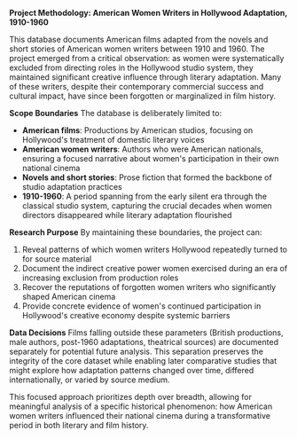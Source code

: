 **Project Methodology: American Women Writers in Hollywood Adaptation, 1910-1960**

This database documents American films adapted from the novels and short stories of American women writers between 1910 and 1960. The project emerged from a critical observation: as women were systematically excluded from directing roles in the Hollywood studio system, they maintained significant creative influence through literary adaptation. Many of these writers, despite their contemporary commercial success and cultural impact, have since been forgotten or marginalized in film history.

**Scope Boundaries**
The database is deliberately limited to:
- **American films**: Productions by American studios, focusing on Hollywood's treatment of domestic literary voices
- **American women writers**: Authors who were American nationals, ensuring a focused narrative about women's participation in their own national cinema
- **Novels and short stories**: Prose fiction that formed the backbone of studio adaptation practices
- **1910-1960**: A period spanning from the early silent era through the classical studio system, capturing the crucial decades when women directors disappeared while literary adaptation flourished

**Research Purpose**
By maintaining these boundaries, the project can:
1. Reveal patterns of which women writers Hollywood repeatedly turned to for source material
2. Document the indirect creative power women exercised during an era of increasing exclusion from production roles
3. Recover the reputations of forgotten women writers who significantly shaped American cinema
4. Provide concrete evidence of women's continued participation in Hollywood's creative economy despite systemic barriers

**Data Decisions**
Films falling outside these parameters (British productions, male authors, post-1960 adaptations, theatrical sources) are documented separately for potential future analysis. This separation preserves the integrity of the core dataset while enabling later comparative studies that might explore how adaptation patterns changed over time, differed internationally, or varied by source medium.

This focused approach prioritizes depth over breadth, allowing for meaningful analysis of a specific historical phenomenon: how American women writers influenced their national cinema during a transformative period in both literary and film history.